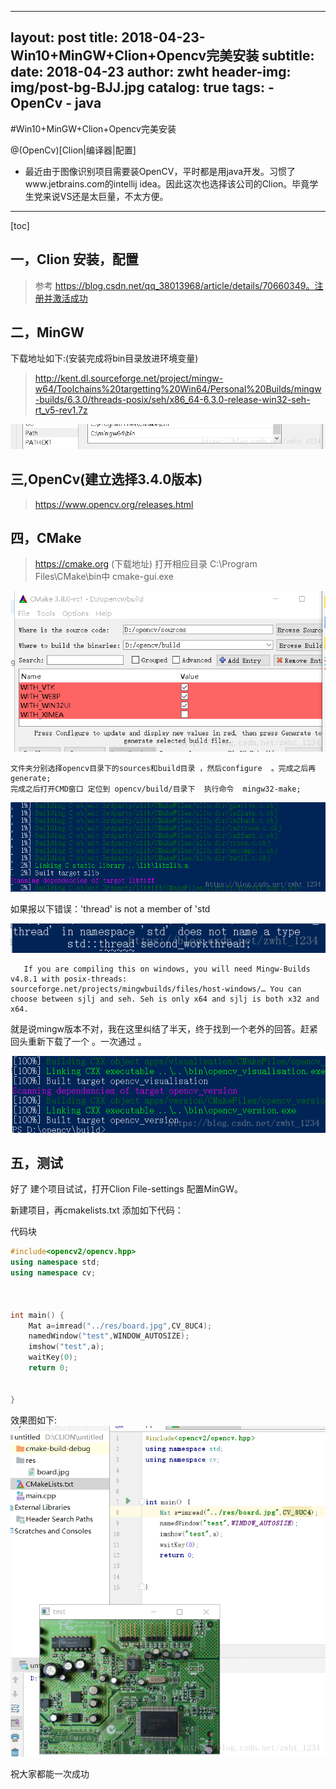 
---
layout:     post
title:      2018-04-23-Win10+MinGW+Clion+Opencv完美安装
subtitle:   
date:       2018-04-23
author:     zwht
header-img: img/post-bg-BJJ.jpg
catalog: true
tags:
    - OpenCv
    - java
---



#Win10+MinGW+Clion+Opencv完美安装

@(OpenCv)[Clion|编译器|配置]



  -  最近由于图像识别项目需要装OpenCV，平时都是用java开发。习惯了www.jetbrains.com的intellij idea。因此这次也选择该公司的Clion。毕竟学生党来说VS还是太巨量，不太方便。
 


-------------------

[toc]

## 一，Clion 安装，配置

> 参考  https://blog.csdn.net/qq_38013968/article/details/70660349。注册并激活成功    

## 二，MinGW
下载地址如下:(安装完成将bin目录放进环境变量)
>http://kent.dl.sourceforge.net/project/mingw-w64/Toolchains%20targetting%20Win64/Personal%20Builds/mingw-builds/6.3.0/threads-posix/seh/x86_64-6.3.0-release-win32-seh-rt_v5-rev1.7z

![Alt text](/img/1524538333158.png)







##  三,OpenCv(建立选择3.4.0版本)
> https://www.opencv.org/releases.html

##  四，CMake 
> https://cmake.org (下载地址)
>  打开相应目录  C:\Program Files\CMake\bin中 cmake-gui.exe

![Alt text](/img/1524538516841.png)










    文件夹分别选择opencv目录下的sources和build目录 ，然后configure  。完成之后再generate;
    完成之后打开CMD窗口 定位到 opencv/build/目录下  执行命令  mingw32-make;


![Alt text](/img/1524538574217.png)











如果报以下错误：'thread' is not a member of 'std

![Alt text](/img/1524538673863.png)









       If you are compiling this on windows, you will need Mingw-Builds v4.8.1 with posix-threads: sourceforge.net/projects/mingwbuilds/files/host-windows/… You can choose between sjlj and seh. Seh is only x64 and sjlj is both x32 and x64.


就是说mingw版本不对，我在这里纠结了半天，终于找到一个老外的回答。赶紧回头重新下载了一个 。一次通过 。

![Alt text](/img/1524538751092.png)










## 五，测试 
好了 建个项目试试，打开Clion  File-settings  配置MinGW。

新建项目，再cmakelists.txt 添加如下代码：

代码块
``` c++
#include<opencv2/opencv.hpp>  
using namespace std;  
using namespace cv;  
  
  
  
int main() {  
    Mat a=imread("../res/board.jpg",CV_8UC4);  
    namedWindow("test",WINDOW_AUTOSIZE);  
    imshow("test",a);  
    waitKey(0);  
    return 0;  
  
  
}  
```

效果图如下:
![Alt text](/img/1524538919028.png)




祝大家都能一次成功
